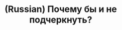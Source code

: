 ---
layout: default
category: mega
lang: en
title: (Russian) Почему бы и не подчеркнуть?
slug: visible-links
tags: design gui 
postid: 167
translated: no
---
